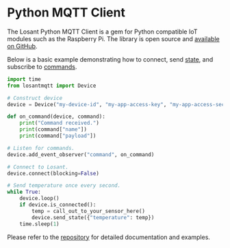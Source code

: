 # Python MQTT Client

The Losant Python MQTT Client is a gem for Python compatible IoT modules such as the Raspberry Pi. The library is open source and <a href="https://github.com/Losant/losant-mqtt-python" target="_blank">available on GitHub</a>.

Below is a basic example demonstrating how to connect, send [state](/devices/state), and subscribe to [commands](/devices/commands).

```python
import time
from losantmqtt import Device

# Construct device
device = Device("my-device-id", "my-app-access-key", "my-app-access-secret")

def on_command(device, command):
    print("Command received.")
    print(command["name"])
    print(command["payload"])

# Listen for commands.
device.add_event_observer("command", on_command)

# Connect to Losant.
device.connect(blocking=False)

# Send temperature once every second.
while True:
    device.loop()
    if device.is_connected():
        temp = call_out_to_your_sensor_here()
        device.send_state({"temperature": temp})
    time.sleep(1)
```

Please refer to the <a href="https://github.com/Losant/losant-mqtt-python" target="_blank">repository</a> for detailed documentation and examples.
